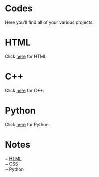 # Codes
Here you'll find all of your various projects.

# HTML
Click [here](https://github.com/YanMaker/Codes/tree/main/HTML) for HTML.

# C++
Click [here](https://github.com/YanMaker/Codes/tree/main/C++) for C++.

# Python
Click [here](https://github.com/YanMaker/Codes/tree/main/Python) for Python.

# Notes
~ [HTML](https://github.com/YanMaker/Codes/tree/main/HTML/Notes.txt)
<br>
~ CSS
<br>
~ Python
